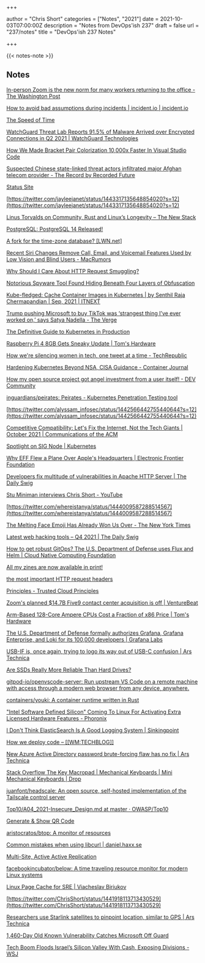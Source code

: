 +++

author = "Chris Short"
categories = ["Notes", "2021"]
date = 2021-10-03T07:00:00Z
description = "Notes from DevOps'ish 237"
draft = false
url = "237/notes"
title = "DevOps'ish 237 Notes"

+++

{{< notes-note >}}

## Notes

[In-person Zoom is the new norm for many workers returning to the office - The Washington Post](https://www.washingtonpost.com/technology/2021/09/27/return-to-work-in-person-hybrid/?utm_source=reddit.com)

[How to avoid bad assumptions during incidents | incident.io | incident.io](https://incident.io/blog/how-to-avoid-bad-assumptions-during-incidents)

[The Speed of Time](https://www.brendangregg.com/blog/2021-09-26/the-speed-of-time.html)

[WatchGuard Threat Lab Reports 91.5% of Malware Arrived over Encrypted Connections in Q2 2021 | WatchGuard Technologies](https://www.watchguard.com/wgrd-news/press-releases/watchguard-threat-lab-reports-915-malware-arrived-over-encrypted)

[How We Made Bracket Pair Colorization 10,000x Faster In Visual Studio Code](https://code.visualstudio.com/blogs/2021/09/29/bracket-pair-colorization)

[Suspected Chinese state-linked threat actors infiltrated major Afghan telecom provider - The Record by Recorded Future](https://therecord.media/suspected-chinese-state-linked-threat-actors-infiltrated-major-afghan-telecom-provider/)

[Status Site](https://status.slack.com/2021-09-30)

[https://twitter.com/jayleejanet/status/1443317135648854020?s=12](https://twitter.com/jayleejanet/status/1443317135648854020?s=12)

[Linus Torvalds on Community, Rust and Linux’s Longevity – The New Stack](https://thenewstack.io/linus-torvalds-on-community-rust-and-linuxs-longevity/)

[PostgreSQL: PostgreSQL 14 Released!](https://www.postgresql.org/about/news/postgresql-14-released-2318/)

[A fork for the time-zone database? [LWN.net]](https://lwn.net/SubscriberLink/870478/4fccb2451802b0bd/)

[Recent Siri Changes Remove Call, Email, and Voicemail Features Used by Low Vision and Blind Users - MacRumors](https://www.macrumors.com/2021/09/29/siri-changes-features-removed/?scrolla=5eb6d68b7fedc32c19ef33b4)

[Why Should I Care About HTTP Request Smuggling?](https://www.darkreading.com/edge-ask-the-experts/why-should-i-care-about-http-request-smuggling-)

[Notorious Spyware Tool Found Hiding Beneath Four Layers of Obfuscation](https://www.darkreading.com/endpoint/notorious-spyware-tool-found-hiding-beneath-four-layers-of-obfuscation)

[Kube-fledged: Cache Container Images in Kubernetes | by Senthil Raja Chermapandian | Sep, 2021 | ITNEXT](https://itnext.io/kube-fledged-cache-container-images-in-kubernetes-7880a00bab91)

[Trump pushing Microsoft to buy TikTok was ‘strangest thing I’ve ever worked on,’ says Satya Nadella - The Verge](https://www.theverge.com/2021/9/27/22697565/microsoft-ceo-satya-nadella-tiktok-acquisition-drama-strangest-thing)

[The Definitive Guide to Kubernetes in Production](https://www.weave.works/blog/the-definitive-guide-to-kubernetes-in-production)

[Raspberry Pi 4 8GB Gets Sneaky Update | Tom's Hardware](https://www.tomshardware.com/news/pi-4-gets-updated-soc)

[How we're silencing women in tech, one tweet at a time - TechRepublic](https://www.techrepublic.com/article/how-were-silencing-women-in-tech-one-tweet-at-a-time/)

[Hardening Kubernetes Beyond NSA, CISA Guidance - Container Journal](https://containerjournal.com/features/hardening-kubernetes-beyond-nsa-cisa-guidance/)

[How my open source project got angel investment from a user itself! - DEV Community](https://dev.to/o1lab/how-my-open-source-project-got-angel-investment-from-its-user-12dp)

[inguardians/peirates: Peirates - Kubernetes Penetration Testing tool](https://github.com/inguardians/peirates)

[https://twitter.com/alyssam_infosec/status/1442566442755440644?s=12](https://twitter.com/alyssam_infosec/status/1442566442755440644?s=12)

[Competitive Compatibility: Let's Fix the Internet, Not the Tech Giants | October 2021 | Communications of the ACM](https://cacm.acm.org/magazines/2021/10/255710-competitive-compatibility/fulltext)

[Spotlight on SIG Node | Kubernetes](https://kubernetes.io/blog/2021/09/27/sig-node-spotlight-2021/)

[Why EFF Flew a Plane Over Apple's Headquarters | Electronic Frontier Foundation](https://www.eff.org/deeplinks/2021/09/why-eff-flew-plane-over-apples-headquarters)

[Developers fix multitude of vulnerabilities in Apache HTTP Server | The Daily Swig](https://portswigger.net/daily-swig/developers-fix-multitude-of-vulnerabilities-in-apache-http-server)

[Stu Miniman interviews Chris Short - YouTube](https://www.youtube.com/watch?v=VLoeHoL0HdE)

[https://twitter.com/whereistanya/status/1444009587288514567](https://twitter.com/whereistanya/status/1444009587288514567)

[The Melting Face Emoji Has Already Won Us Over - The New York Times](https://www.nytimes.com/2021/09/29/style/melting-face-emoji-unicode.html?referringSource=articleShare)

[Latest web hacking tools – Q4 2021 | The Daily Swig](https://portswigger.net/daily-swig/latest-web-hacking-tools-q4-2021)

[How to get robust GitOps? The U.S. Department of Defense uses Flux and Helm | Cloud Native Computing Foundation](https://www.cncf.io/blog/2021/09/30/how-to-get-robust-gitops-the-u-s-department-of-defense-uses-flux-and-helm/)

[All my zines are now available in print!](https://jvns.ca/blog/2021/10/02/all-my-zines-are-now-available-in-print/)

[the most important HTTP request headers](https://wizardzines.com/comics/request-headers/)

[Principles - Trusted Cloud Principles](https://trustedcloudprinciples.com/principles/)

[Zoom's planned $14.7B Five9 contact center acquisition is off | VentureBeat](https://venturebeat.com/2021/10/01/zooms-planned-14-7b-five9-contact-center-acquisition-is-off/)

[Arm-Based 128-Core Ampere CPUs Cost a Fraction of x86 Price | Tom's Hardware](https://www.tomshardware.com/news/ampere-altra-max-128-core-priced)

[The U.S. Department of Defense formally authorizes Grafana, Grafana Enterprise, and Loki for its 100,000 developers | Grafana Labs](https://grafana.com/blog/2021/09/29/the-u.s.-department-of-defense-formally-authorizes-grafana-grafana-enterprise-and-loki-for-its-100000-developers/)

[USB-IF is, once again, trying to logo its way out of USB-C confusion | Ars Technica](https://arstechnica.com/gadgets/2021/09/usb-if-is-once-again-trying-to-logo-its-way-out-of-usb-c-confusion/)

[Are SSDs Really More Reliable Than Hard Drives?](https://www.backblaze.com/blog/are-ssds-really-more-reliable-than-hard-drives/)

[gitpod-io/openvscode-server: Run upstream VS Code on a remote machine with access through a modern web browser from any device, anywhere.](https://github.com/gitpod-io/openvscode-server?utm_source=thenewstack&utm_medium=website&utm_campaign=platform)

[containers/youki: A container runtime written in Rust](https://github.com/containers/youki)

["Intel Software Defined Silicon" Coming To Linux For Activating Extra Licensed Hardware Features - Phoronix](https://www.phoronix.com/scan.php?page=news_item&px=Intel-Software-Defined-Silicon)

[I Don't Think ElasticSearch Is A Good Logging System | Sinkingpoint](https://blog.sinkingpoint.com/posts/elasticsearch-logging/)

[How we deploy code – [[WM:TECHBLOG]]](https://techblog.wikimedia.org/2021/09/28/how-we-deploy-code/)

[New Azure Active Directory password brute-forcing flaw has no fix | Ars Technica](https://arstechnica.com/information-technology/2021/09/new-azure-active-directory-password-brute-forcing-flaw-has-no-fix/)

[Stack Overflow The Key Macropad | Mechanical Keyboards | Mini Mechanical Keyboards | Drop](https://drop.com/buy/stack-overflow-the-key-macropad?referer=EEA27B&utm_source=twittershare)

[juanfont/headscale: An open source, self-hosted implementation of the Tailscale control server](https://github.com/juanfont/headscale)

[Top10/A04_2021-Insecure_Design.md at master · OWASP/Top10](https://github.com/OWASP/Top10/blob/master/2021/docs/A04_2021-Insecure_Design.md)

[Generate & Show QR Code](https://qrcode.show/?auto_subscribed=false&email_source=explore)

[aristocratos/btop: A monitor of resources](https://github.com/aristocratos/btop)

[Common mistakes when using libcurl | daniel.haxx.se](https://daniel.haxx.se/blog/2021/09/27/common-mistakes-when-using-libcurl/)

[Multi-Site, Active Active Replication](https://blog.min.io/minio-multi-site-active-active-replication/)

[facebookincubator/below: A time traveling resource monitor for modern Linux systems](https://github.com/facebookincubator/below)

[Linux Page Cache for SRE | Viacheslav Biriukov](https://biriukov.dev/docs/page-cache/0-linux-page-cache-for-sre/)

[https://twitter.com/ChrisShort/status/1441918113713430529](https://twitter.com/ChrisShort/status/1441918113713430529)

[Researchers use Starlink satellites to pinpoint location, similar to GPS | Ars Technica](https://arstechnica.com/information-technology/2021/09/researchers-use-starlink-satellites-to-pinpoint-location-similar-to-gps/)

[1,460-Day Old Known Vulnerability Catches Microsoft Off Guard](https://www.cybereason.com/blog/1460-day-old-known-vulnerability-catches-microsoft-off-guard)

[Tech Boom Floods Israel’s Silicon Valley With Cash, Exposing Divisions - WSJ](https://www.wsj.com/articles/tech-boom-floods-israels-silicon-valley-with-cash-exposing-divisions-11632562536?mod=djemalertNEWS)
